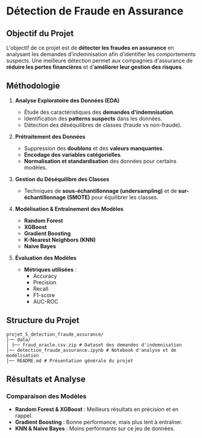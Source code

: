 # Détection de Fraude en Assurance  

## Objectif du Projet  
L'objectif de ce projet est de **détecter les fraudes en assurance** en analysant les demandes d’indemnisation afin d’identifier les comportements suspects. Une meilleure détection permet aux compagnies d'assurance de **réduire les pertes financières** et d’**améliorer leur gestion des risques**.

## Méthodologie  

1. **Analyse Exploratoire des Données (EDA)**  
   - Étude des caractéristiques des **demandes d'indemnisation**.  
   - Identification des **patterns suspects** dans les données.  
   - Détection des déséquilibres de classes (fraude vs non-fraude).  

2. **Prétraitement des Données**  
   - Suppression des **doublons** et des **valeurs manquantes**.  
   - **Encodage des variables catégorielles**.  
   - **Normalisation et standardisation** des données pour certains modèles.  

3. **Gestion du Déséquilibre des Classes**  
   - Techniques de **sous-échantillonnage (undersampling)** et de **sur-échantillonnage (SMOTE)** pour équilibrer les classes.  

4. **Modélisation & Entraînement des Modèles**  
   - **Random Forest**  
   - **XGBoost**  
   - **Gradient Boosting**  
   - **K-Nearest Neighbors (KNN)**  
   - **Naive Bayes**  

5. **Évaluation des Modèles**  
   - **Métriques utilisées** :  
     - Accuracy  
     - Precision  
     - Recall  
     - F1-score  
     - AUC-ROC  

## Structure du Projet  
````
projet_5_detection_fraude_assurance/
│── data/
│ ├── fraud_oracle.csv.zip # Dataset des demandes d'indemnisation
│── detection_fraude_assurance.ipynb # Notebook d'analyse et de modélisation
│── README.md # Présentation générale du projet
````


## Résultats et Analyse  

### Comparaison des Modèles  
- **Random Forest & XGBoost** : Meilleurs résultats en précision et en rappel.  
- **Gradient Boosting** : Bonne performance, mais plus lent à entraîner.  
- **KNN & Naive Bayes** : Moins performants sur ce jeu de données.  


